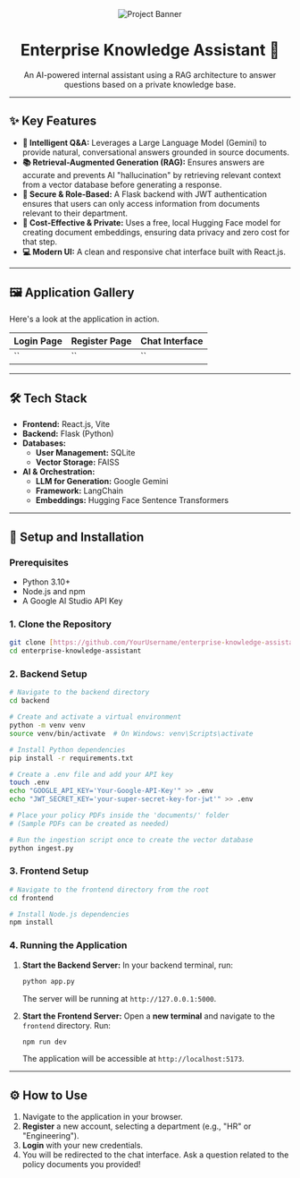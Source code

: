 <div align="center">
  <img src="https://raw.githubusercontent.com/YourUsername/enterprise-knowledge-assistant/main/assets/banner.png" alt="Project Banner">
  <h1>Enterprise Knowledge Assistant 🧠</h1>
  <p>An AI-powered internal assistant using a RAG architecture to answer questions based on a private knowledge base.</p>
</div>

---

## ✨ Key Features

-   **🤖 Intelligent Q&A:** Leverages a Large Language Model (Gemini) to provide natural, conversational answers grounded in source documents.
-   **📚 Retrieval-Augmented Generation (RAG):** Ensures answers are accurate and prevents AI "hallucination" by retrieving relevant context from a vector database before generating a response.
-   **🔐 Secure & Role-Based:** A Flask backend with JWT authentication ensures that users can only access information from documents relevant to their department.
-   **💸 Cost-Effective & Private:** Uses a free, local Hugging Face model for creating document embeddings, ensuring data privacy and zero cost for that step.
-   **💻 Modern UI:** A clean and responsive chat interface built with React.js.

---

## 🖼️ Application Gallery

Here's a look at the application in action.

| Login Page                                      | Register Page                                   | Chat Interface                                  |
| ----------------------------------------------- | ----------------------------------------------- | ----------------------------------------------- |
| ``      | ``   | ``  |

---

## 🛠️ Tech Stack

-   **Frontend:** React.js, Vite
-   **Backend:** Flask (Python)
-   **Databases:**
    -   **User Management:** SQLite
    -   **Vector Storage:** FAISS
-   **AI & Orchestration:**
    -   **LLM for Generation:** Google Gemini
    -   **Framework:** LangChain
    -   **Embeddings:** Hugging Face Sentence Transformers

---

## 🚀 Setup and Installation

### Prerequisites

-   Python 3.10+
-   Node.js and npm
-   A Google AI Studio API Key

### 1. Clone the Repository

```bash
git clone [https://github.com/YourUsername/enterprise-knowledge-assistant.git](https://github.com/YourUsername/enterprise-knowledge-assistant.git)
cd enterprise-knowledge-assistant
```

### 2. Backend Setup

```bash
# Navigate to the backend directory
cd backend

# Create and activate a virtual environment
python -m venv venv
source venv/bin/activate  # On Windows: venv\Scripts\activate

# Install Python dependencies
pip install -r requirements.txt

# Create a .env file and add your API key
touch .env
echo "GOOGLE_API_KEY='Your-Google-API-Key'" >> .env
echo "JWT_SECRET_KEY='your-super-secret-key-for-jwt'" >> .env

# Place your policy PDFs inside the 'documents/' folder
# (Sample PDFs can be created as needed)

# Run the ingestion script once to create the vector database
python ingest.py
```

### 3. Frontend Setup

```bash
# Navigate to the frontend directory from the root
cd frontend

# Install Node.js dependencies
npm install
```

### 4. Running the Application

1.  **Start the Backend Server:** In your backend terminal, run:
    ```bash
    python app.py
    ```
    The server will be running at `http://127.0.0.1:5000`.

2.  **Start the Frontend Server:** Open a **new terminal** and navigate to the `frontend` directory. Run:
    ```bash
    npm run dev
    ```
    The application will be accessible at `http://localhost:5173`.

---

## ⚙️ How to Use

1.  Navigate to the application in your browser.
2.  **Register** a new account, selecting a department (e.g., "HR" or "Engineering").
3.  **Login** with your new credentials.
4.  You will be redirected to the chat interface. Ask a question related to the policy documents you provided!
